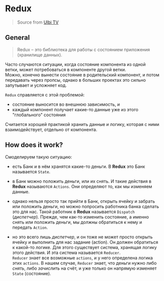 # Redux 
> Source from [Ulbi TV](https://youtu.be/5Qtqzeh5FeM?si=iyEA6glbe6qta3h0)

## General
> Redux – это библиотека для работы с состоянием приложения (хранилище данных).

Часто случаются ситуации, когда состояние компонента из одной ветки, может потребоваться в компоненте другой ветки.  
Можно, конечно вынести состояние в родительский компонент, и потом передавать через пропсы, однако в больших проектах это сильно 
запутывает и усложняет код.

`Redux` справляется с этой проблемой:  
- состояние выносится во внешнюю зависимость, и
- каждый компонент получает какие-то данные уже из этого "глобального" состояния

Считается хорошей практикой хранить данные и логику, которая с ними взаимодействует, отдельно от компонента.

## How does it work?
Смоделируем такую ситуацию:
- есть Банк и в нём хранятся какие-то деньги. В **Redux** это Банк называется `State`.


- в Банк можно положить деньги, или их снять. И такие действия в **Redux** называются `Actions`. Они определяют то, как мы изменяем 
  данные.


- однако нельзя просто так прийти в Банк, открыть ячейку и забрать или положить деньги, но можно попросить работника банка сделать это 
  для нас. Такой работник в **Redux** называется `Dispatch` (_диспетчер_). Прежде, чем как-то изменить состояние, а именно снять или 
  положить деньги, мы должны обратиться к нему и передать `Action`.


- но это всего лишь _диспетчер_, и он тоже не может просто открыть ячейку и выполнить для нас задание (action). Он должен обратиться к 
  какой-то логике. Для этого существует система, хранящая логику этого действия. И эта система называется `Reducer`.  
`Reducer` знает все возможные `actions`, и у него определена логика этих `actions`. В нашем случае, `Reducer` знает, что деньги нужно 
  либо _снять_, либо _зачислить_ на счёт, и уже только он напрямую изменяет `State` (состояние). 


